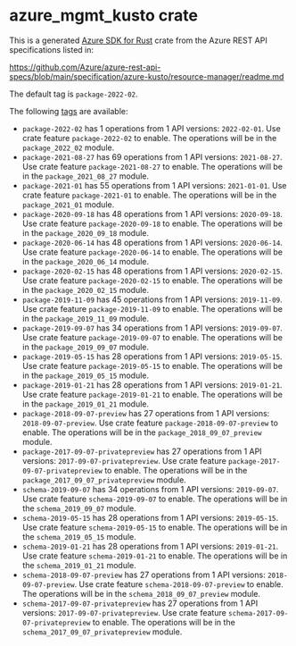 # azure_mgmt_kusto crate

This is a generated [Azure SDK for Rust](https://github.com/Azure/azure-sdk-for-rust) crate from the Azure REST API specifications listed in:

https://github.com/Azure/azure-rest-api-specs/blob/main/specification/azure-kusto/resource-manager/readme.md

The default tag is `package-2022-02`.

The following [tags](https://github.com/Azure/azure-sdk-for-rust/blob/main/services/tags.md) are available:

- `package-2022-02` has 1 operations from 1 API versions: `2022-02-01`. Use crate feature `package-2022-02` to enable. The operations will be in the `package_2022_02` module.
- `package-2021-08-27` has 69 operations from 1 API versions: `2021-08-27`. Use crate feature `package-2021-08-27` to enable. The operations will be in the `package_2021_08_27` module.
- `package-2021-01` has 55 operations from 1 API versions: `2021-01-01`. Use crate feature `package-2021-01` to enable. The operations will be in the `package_2021_01` module.
- `package-2020-09-18` has 48 operations from 1 API versions: `2020-09-18`. Use crate feature `package-2020-09-18` to enable. The operations will be in the `package_2020_09_18` module.
- `package-2020-06-14` has 48 operations from 1 API versions: `2020-06-14`. Use crate feature `package-2020-06-14` to enable. The operations will be in the `package_2020_06_14` module.
- `package-2020-02-15` has 48 operations from 1 API versions: `2020-02-15`. Use crate feature `package-2020-02-15` to enable. The operations will be in the `package_2020_02_15` module.
- `package-2019-11-09` has 45 operations from 1 API versions: `2019-11-09`. Use crate feature `package-2019-11-09` to enable. The operations will be in the `package_2019_11_09` module.
- `package-2019-09-07` has 34 operations from 1 API versions: `2019-09-07`. Use crate feature `package-2019-09-07` to enable. The operations will be in the `package_2019_09_07` module.
- `package-2019-05-15` has 28 operations from 1 API versions: `2019-05-15`. Use crate feature `package-2019-05-15` to enable. The operations will be in the `package_2019_05_15` module.
- `package-2019-01-21` has 28 operations from 1 API versions: `2019-01-21`. Use crate feature `package-2019-01-21` to enable. The operations will be in the `package_2019_01_21` module.
- `package-2018-09-07-preview` has 27 operations from 1 API versions: `2018-09-07-preview`. Use crate feature `package-2018-09-07-preview` to enable. The operations will be in the `package_2018_09_07_preview` module.
- `package-2017-09-07-privatepreview` has 27 operations from 1 API versions: `2017-09-07-privatepreview`. Use crate feature `package-2017-09-07-privatepreview` to enable. The operations will be in the `package_2017_09_07_privatepreview` module.
- `schema-2019-09-07` has 34 operations from 1 API versions: `2019-09-07`. Use crate feature `schema-2019-09-07` to enable. The operations will be in the `schema_2019_09_07` module.
- `schema-2019-05-15` has 28 operations from 1 API versions: `2019-05-15`. Use crate feature `schema-2019-05-15` to enable. The operations will be in the `schema_2019_05_15` module.
- `schema-2019-01-21` has 28 operations from 1 API versions: `2019-01-21`. Use crate feature `schema-2019-01-21` to enable. The operations will be in the `schema_2019_01_21` module.
- `schema-2018-09-07-preview` has 27 operations from 1 API versions: `2018-09-07-preview`. Use crate feature `schema-2018-09-07-preview` to enable. The operations will be in the `schema_2018_09_07_preview` module.
- `schema-2017-09-07-privatepreview` has 27 operations from 1 API versions: `2017-09-07-privatepreview`. Use crate feature `schema-2017-09-07-privatepreview` to enable. The operations will be in the `schema_2017_09_07_privatepreview` module.